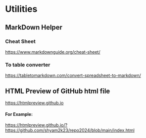 # Utilities
## MarkDown Helper
### Cheat Sheet
https://www.markdownguide.org/cheat-sheet/

### To table converter 
https://tabletomarkdown.com/convert-spreadsheet-to-markdown/

## HTML Preview of GitHub html file

https://htmlpreview.github.io

#### For Example: 
https://htmlpreview.github.io/?https://github.com/shyam2k23/repo2024/blob/main/index.html






